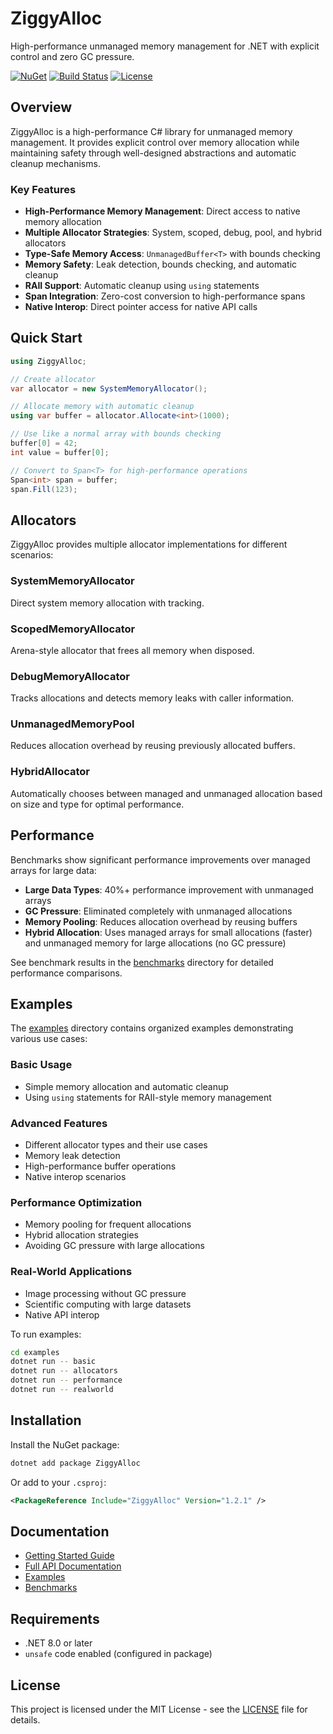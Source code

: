 # ZiggyAlloc

High-performance unmanaged memory management for .NET with explicit control and zero GC pressure.

[![NuGet](https://img.shields.io/nuget/v/ZiggyAlloc.svg)](https://www.nuget.org/packages/ZiggyAlloc/)
[![Build Status](https://github.com/alexzzzs/ziggyalloc/workflows/CI/badge.svg)](https://github.com/alexzzzs/ziggyalloc/actions)
[![License](https://img.shields.io/github/license/alexzzzs/ziggyalloc)](LICENSE)

## Overview

ZiggyAlloc is a high-performance C# library for unmanaged memory management. It provides explicit control over memory allocation while maintaining safety through well-designed abstractions and automatic cleanup mechanisms.

### Key Features

- **High-Performance Memory Management**: Direct access to native memory allocation
- **Multiple Allocator Strategies**: System, scoped, debug, pool, and hybrid allocators
- **Type-Safe Memory Access**: `UnmanagedBuffer<T>` with bounds checking
- **Memory Safety**: Leak detection, bounds checking, and automatic cleanup
- **RAII Support**: Automatic cleanup using `using` statements
- **Span<T> Integration**: Zero-cost conversion to high-performance spans
- **Native Interop**: Direct pointer access for native API calls

## Quick Start

```csharp
using ZiggyAlloc;

// Create allocator
var allocator = new SystemMemoryAllocator();

// Allocate memory with automatic cleanup
using var buffer = allocator.Allocate<int>(1000);

// Use like a normal array with bounds checking
buffer[0] = 42;
int value = buffer[0];

// Convert to Span<T> for high-performance operations
Span<int> span = buffer;
span.Fill(123);
```

## Allocators

ZiggyAlloc provides multiple allocator implementations for different scenarios:

### SystemMemoryAllocator
Direct system memory allocation with tracking.

### ScopedMemoryAllocator
Arena-style allocator that frees all memory when disposed.

### DebugMemoryAllocator
Tracks allocations and detects memory leaks with caller information.

### UnmanagedMemoryPool
Reduces allocation overhead by reusing previously allocated buffers.

### HybridAllocator
Automatically chooses between managed and unmanaged allocation based on size and type for optimal performance.

## Performance

Benchmarks show significant performance improvements over managed arrays for large data:

- **Large Data Types**: 40%+ performance improvement with unmanaged arrays
- **GC Pressure**: Eliminated completely with unmanaged allocations
- **Memory Pooling**: Reduces allocation overhead by reusing buffers
- **Hybrid Allocation**: Uses managed arrays for small allocations (faster) and unmanaged memory for large allocations (no GC pressure)

See benchmark results in the [benchmarks](benchmarks/) directory for detailed performance comparisons.

## Examples

The [examples](examples/) directory contains organized examples demonstrating various use cases:

### Basic Usage
- Simple memory allocation and automatic cleanup
- Using `using` statements for RAII-style memory management

### Advanced Features
- Different allocator types and their use cases
- Memory leak detection
- High-performance buffer operations
- Native interop scenarios

### Performance Optimization
- Memory pooling for frequent allocations
- Hybrid allocation strategies
- Avoiding GC pressure with large allocations

### Real-World Applications
- Image processing without GC pressure
- Scientific computing with large datasets
- Native API interop

To run examples:
```bash
cd examples
dotnet run -- basic
dotnet run -- allocators
dotnet run -- performance
dotnet run -- realworld
```

## Installation

Install the NuGet package:

```bash
dotnet add package ZiggyAlloc
```

Or add to your `.csproj`:

```xml
<PackageReference Include="ZiggyAlloc" Version="1.2.1" />
```

## Documentation

- [Getting Started Guide](GETTING_STARTED.md)
- [Full API Documentation](DOCUMENTATION.md)
- [Examples](examples/README.md)
- [Benchmarks](benchmarks/README.md)

## Requirements

- .NET 8.0 or later
- `unsafe` code enabled (configured in package)

## License

This project is licensed under the MIT License - see the [LICENSE](LICENSE) file for details.
